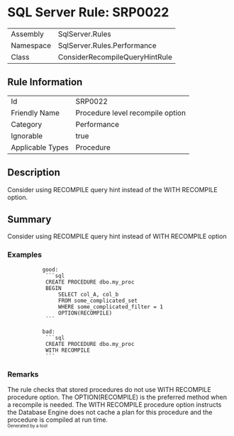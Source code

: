 ﻿# SQL Server Rule: SRP0022
  
|    |    |
|----|----|
| Assembly | SqlServer.Rules |
| Namespace | SqlServer.Rules.Performance |
| Class | ConsiderRecompileQueryHintRule |
  
## Rule Information
  
|    |    |
|----|----|
| Id | SRP0022 |
| Friendly Name | Procedure level recompile option |
| Category | Performance |
| Ignorable | true |
| Applicable Types | Procedure  |
  
## Description
  
Consider using RECOMPILE query hint instead of the WITH RECOMPILE option.
  
## Summary
  
Consider using <c>RECOMPILE</c> query hint instead of <c>WITH RECOMPILE</c> option 
  
### Examples
  

               good:
                ```sql
                CREATE PROCEDURE dbo.my_proc
                BEGIN
                    SELECT col_A, col_b 
                    FROM some_complicated_set 
                    WHERE some_complicated_filter = 1 
                    OPTION(RECOMPILE)
                ```
            
               bad:
                ```sql
                CREATE PROCEDURE dbo.my_proc
                WITH RECOMPILE
                ```
              
### Remarks
  
The rule checks that stored procedures do not use <c>WITH RECOMPILE</c> procedure option. The
<c>OPTION(RECOMPILE)</c> is the preferred method when a recompile is needed. The <c>WITH RECOMPILE</c>
procedure option instructs the Database Engine does not cache a plan for this procedure and
the procedure is compiled at run time.  
<sub><sup>Generated by a tool</sup></sub>
